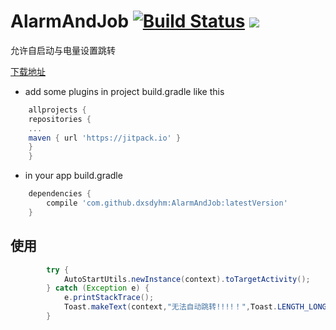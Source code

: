# AlarmAndJob [![Build Status](https://travis-ci.org/dxsdyhm/AlarmAndJob.svg?branch=master)](https://travis-ci.org/dxsdyhm/AlarmAndJob) [![](https://jitpack.io/v/dxsdyhm/AlarmAndJob.svg)](https://jitpack.io/#dxsdyhm/AlarmAndJob)
允许自启动与电量设置跳转

[下载地址][dowmload]

* add some plugins in project  build.gradle like this
```gradle
    allprojects {
	repositories {
	...
	maven { url 'https://jitpack.io' }
	}
    }
```

* in your app build.gradle
```gradle
    dependencies {
        compile 'com.github.dxsdyhm:AlarmAndJob:latestVersion'
    }
```


## 使用
```java
        try {
            AutoStartUtils.newInstance(context).toTargetActivity();
        } catch (Exception e) {
            e.printStackTrace();
            Toast.makeText(context,"无法自动跳转!!!!！",Toast.LENGTH_LONG).show();
        }
```

[dowmload]:http://fir.im/ykfu
